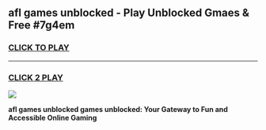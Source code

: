 
## afl games unblocked - Play Unblocked Gmaes & Free #7g4em
<h3>
<a href="https://news.freeplayer.one?title=afl_games_unblocked&ref=03M">CLICK TO PLAY</a></h3>
<hr>

<h3>
<a href="https://news.freeplayer.one?title=afl_games_unblocked&ref=03M">CLICK 2 PLAY</a>
  
</h3>

<a href="https://news.freeplayer.one?title=afl_games_unblocked&ref=03M"><img src="https://clearcache.store/games.png"></a>


**afl games unblocked games unblocked: Your Gateway to Fun and Accessible Online Gaming**
